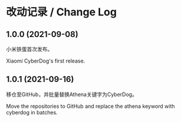 # 改动记录 / Change Log

## 1.0.0 (2021-09-08)

小米铁蛋首次发布。

Xiaomi CyberDog's first release.

## 1.0.1 (2021-09-16)

移仓至GitHub，并批量替换Athena关键字为CyberDog。

Move the repositories to GitHub and replace the athena keyword with cyberdog in batches.
